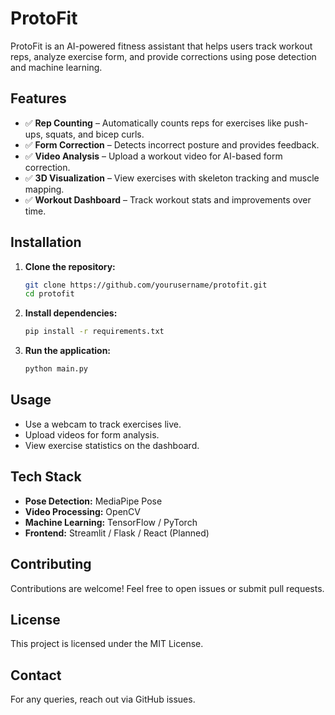 # ProtoFit

ProtoFit is an AI-powered fitness assistant that helps users track workout reps, analyze exercise form, and provide corrections using pose detection and machine learning.

## Features

- ✅ **Rep Counting** – Automatically counts reps for exercises like push-ups, squats, and bicep curls.
- ✅ **Form Correction** – Detects incorrect posture and provides feedback.
- ✅ **Video Analysis** – Upload a workout video for AI-based form correction.
- ✅ **3D Visualization** – View exercises with skeleton tracking and muscle mapping.
- ✅ **Workout Dashboard** – Track workout stats and improvements over time.

## Installation

1. **Clone the repository:**
   ```bash
   git clone https://github.com/yourusername/protofit.git
   cd protofit
   ```

2. **Install dependencies:**
   ```bash
   pip install -r requirements.txt
   ```

3. **Run the application:**
   ```bash
   python main.py
   ```

## Usage

- Use a webcam to track exercises live.
- Upload videos for form analysis.
- View exercise statistics on the dashboard.

## Tech Stack

- **Pose Detection:** MediaPipe Pose
- **Video Processing:** OpenCV
- **Machine Learning:** TensorFlow / PyTorch
- **Frontend:** Streamlit / Flask / React (Planned)

## Contributing

Contributions are welcome! Feel free to open issues or submit pull requests.

## License

This project is licensed under the MIT License.

## Contact

For any queries, reach out via GitHub issues.
